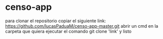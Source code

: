 # censo-app
para clonar el repositorio copiar el siguiente link: https://github.com/lucasPaduaM/censo-app-master.git
abrir un cmd en la carpeta que quiera
ejecutar el comando git clone 'link'
y listo
